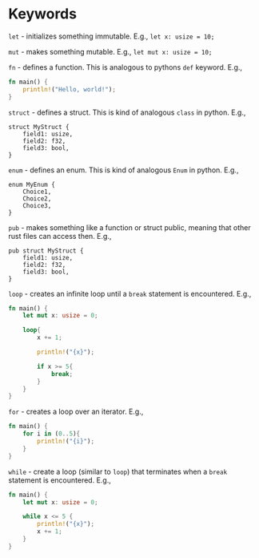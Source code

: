 # Keywords
`let` - initializes something immutable. E.g., `let x: usize = 10;`

`mut` - makes something mutable. E.g., `let mut x: usize = 10;`

`fn` - defines a function. This is analogous to pythons `def` keyword. E.g.,
```rust
fn main() {
    println!("Hello, world!");
}
```

`struct` - defines a struct. This is kind of analogous `class` in python. E.g.,
```rust,noplayground
struct MyStruct {
    field1: usize,
    field2: f32,
    field3: bool,
}
```
`enum` - defines an enum. This is kind of analogous `Enum` in python. E.g.,
```rust,noplayground
enum MyEnum {
    Choice1,
    Choice2,
    Choice3,
}
```

`pub` - makes something like a function or struct public, meaning that other rust files can access then. E.g.,
```rust,noplayground
pub struct MyStruct {
    field1: usize,
    field2: f32,
    field3: bool,
}
```

`loop` - creates an infinite loop until a `break` statement is encountered. E.g.,
```rust
fn main() {
    let mut x: usize = 0;

    loop{
        x += 1;

        println!("{x}");

        if x >= 5{
            break;
        }
    }
}
```

`for` - creates a loop over an iterator. E.g.,
```rust
fn main() {
    for i in (0..5){
        println!("{i}");
    }
}
```

`while` - create a loop (similar to `loop`) that terminates when a `break` statement is encountered. E.g.,
```rust
fn main() {
    let mut x: usize = 0;

    while x <= 5 {
        println!("{x}");
        x += 1;
    }
}
```
